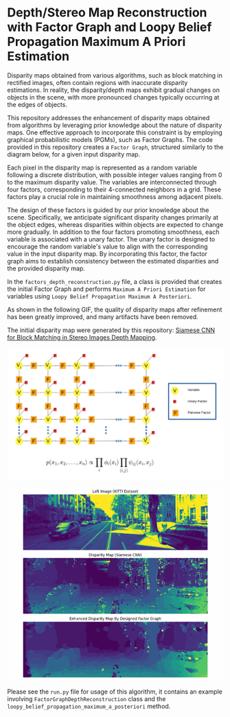 # Depth/Stereo Map Reconstruction with Factor Graph and Loopy Belief Propagation Maximum A Priori Estimation

Disparity maps obtained from various algorithms, such as block matching in rectified images, often contain regions with inaccurate disparity estimations. In reality, the disparity/depth maps exhibit gradual changes on objects in the scene, with more pronounced changes typically occurring at the edges of objects.

This repository addresses the enhancement of disparity maps obtained from algorithms by leveraging prior knowledge about the nature of disparity maps. One effective approach to incorporate this constraint is by employing graphical probabilistic models (PGMs), such as Factor Graphs. The code provided in this repository creates a `Factor Graph`, structured similarly to the diagram below, for a given input disparity map.

Each pixel in the disparity map is represented as a random variable following a discrete distribution, with possible integer values ranging from 0 to the maximum disparity value. The variables are interconnected through four factors, corresponding to their 4-connected neighbors in a grid. These factors play a crucial role in maintaining smoothness among adjacent pixels.

The design of these factors is guided by our prior knowledge about the scene. Specifically, we anticipate significant disparity changes primarily at the object edges, whereas disparities within objects are expected to change more gradually. In addition to the four factors promoting smoothness, each variable is associated with a unary factor. The unary factor is designed to encourage the random variable's value to align with the corresponding value in the input disparity map. By incorporating this factor, the factor graph aims to establish consistency between the estimated disparities and the provided disparity map.

In the `factors_depth_reconstruction.py` file, a class is provided that creates the initial Factor Graph and performs `Maximum A Priori Estimation` for variables using `Loopy Belief Propagation Maximum A Posteriori`.

As shown in the following GIF, the quality of disparity maps after refinement has been greatly improved, and many artifacts have been removed.

The initial disparity map were generated by this repository:  [Siamese CNN for Block Matching in Stereo Images Depth Mapping](https://github.com/farhad-dalirani/Siamese-Net-Stereo-Depth). 

<p align="center">
  <img src="readme_img/factor-graph-disparity-reconstruction.png" alt="Model Architecture" width="700">
</p> 

<p align="center">
  <img src="readme_img/Disparity-enhanced.gif" alt="Graphical Probabilistic Models (PGMs) Architecture" width="900">
</p> 

Please see the `run.py` file for usage of this algorithm, it contains an example involving `FactorGraphDepthReconstruction` class and the `loopy_belief_propagation_maximum_a_posteriori` method.